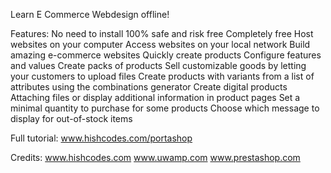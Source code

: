 Learn E Commerce Webdesign offline!

Features:
No need to install
100% safe and risk free
Completely free
Host websites on your computer
Access websites on your local network
Build amazing e-commerce websites
Quickly create products
Configure features and values
Create packs of products
Sell customizable goods by letting your customers to upload files
Create products with variants from a list of attributes using the combinations generator
Create digital products
Attaching files or display additional information in product pages
Set a minimal quantity to purchase for some products
Choose which message to display for out-of-stock items

Full tutorial: www.hishcodes.com/portashop

Credits:
www.hishcodes.com
www.uwamp.com
www.prestashop.com
